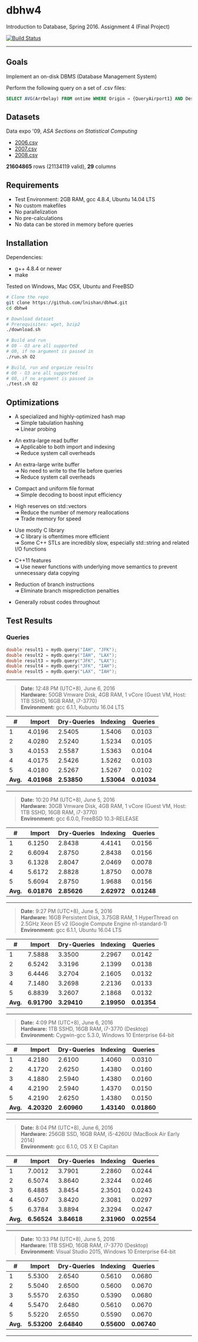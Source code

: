 # dbhw4

Introduction to Database, Spring 2016. Assignment 4 (Final Project)

[![Build Status](https://travis-ci.com/lnishan/dbhw4.svg?token=zyWYRz96q11zafMJcoGG&branch=master)](https://travis-ci.com/lnishan/dbhw4)

---


## Goals

Implement an on-disk DBMS (Database Management System)

Perform the following query on a set of .csv files:

```sql
SELECT AVG(ArrDelay) FROM ontime WHERE Origin = {QueryAirport1} AND Dest = {QueryAirport2};
```


## Datasets

Data expo '09, *ASA Sections on Statistical Computing* 

* [2006.csv](http://stat-computing.org/dataexpo/2009/2006.csv.bz2)  
* [2007.csv](http://stat-computing.org/dataexpo/2009/2007.csv.bz2)  
* [2008.csv](http://stat-computing.org/dataexpo/2009/2008.csv.bz2)

**21604865** rows (21134119 valid), **29** columns


## Requirements

* Test Environment: 2GB RAM, gcc 4.8.4, Ubuntu 14.04 LTS
* No custom makefiles
* No parallelization
* No pre-calculations
* No data can be stored in memory before queries


## Installation

Dependencies: 

* g++ 4.8.4 or newer  
* make

Tested on Windows, Mac OSX, Ubuntu and FreeBSD

```bash
# Clone the repo
git clone https://github.com/lnishan/dbhw4.git
cd dbhw4

# Download dataset
# Prerequisites: wget, bzip2
./download.sh

# Build and run
# O0 - O3 are all supported
# O0, if no argument is passed in
./run.sh O2

# Build, run and organize results
# O0 - O3 are all supported
# O0, if no argument is passed in
./test.sh O2
```


## Optimizations

* A specialized and highly-optimized hash map  
➔ Simple tabulation hashing  
➔ Linear probing  

* An extra-large read buffer  
➔ Applicable to both import and indexing  
➔ Reduce system call overheads

* An extra-large write buffer  
➔ No need to write to the file before queries  
➔ Reduce system call overheads

* Compact and uniform file format  
➔ Simple decoding to boost input efficiency  

* High reserves on std::vectors  
➔ Reduce the number of memory reallocations  
➔ Trade memory for speed  

* Use mostly C library  
➔ C library is oftentimes more efficient  
➔ Some C++ STLs are incredibly slow, especially std::string and related I/O functions

* C++11 features  
➔ Use newer functions with underlying move semantics to prevent unnecessary data copying  

* Reduction of branch instructions  
➔ Eliminate branch misprediction penalties  

* Generally robust codes throughout


## Test Results

### Queries

```cpp
double result1 = mydb.query("IAH", "JFK");
double result2 = mydb.query("IAH", "LAX");
double result3 = mydb.query("JFK", "LAX");
double result4 = mydb.query("JFK", "IAH");
double result5 = mydb.query("LAX", "IAH");
```

---

> **Date:** 12:48 PM (UTC+8), June 6, 2016  
> **Hardware:** 50GB Vmware Disk, 4GB RAM, 1 vCore (Guest VM, Host: 1TB SSHD, 16GB RAM, i7-3770)  
> **Environment:** gcc 6.1.1, Kubuntu 16.04 LTS

| # | Import | Dry-Queries | Indexing | Queries |
| --- | --- | --- | --- | --- |
| 1 | 4.0196 | 2.5405 | 1.5406 | 0.0103 |
| 2 | 4.0280 | 2.5240 | 1.5234 | 0.0105 |
| 3 | 4.0153 | 2.5587 | 1.5363 | 0.0104 |
| 4 | 4.0175 | 2.5426 | 1.5262 | 0.0103 |
| 5 | 4.0180 | 2.5267 | 1.5267 | 0.0102 |
| **Avg.** | **4.01968** | **2.53850** | **1.53064** | **0.01034** |

---

> **Date:** 10:20 PM (UTC+8), June 5, 2016  
> **Hardware:** 30GB Vmware Disk, 4GB RAM, 1 vCore (Guest VM, Host: 1TB SSHD, 16GB RAM, i7-3770)  
> **Environment:** gcc 6.0.0, FreeBSD 10.3-RELEASE

| # | Import | Dry-Queries | Indexing | Queries |
| --- | --- | --- | --- | --- |
| 1 | 6.1250 | 2.8438 | 4.4141 | 0.0156 |
| 2 | 6.6094 | 2.8750 | 2.8438 | 0.0156 |
| 3 | 6.1328 | 2.8047 | 2.0469 | 0.0078 |
| 4 | 5.6172 | 2.8828 | 1.8750 | 0.0078 |
| 5 | 5.6094 | 2.8750 | 1.9688 | 0.0156 |
| **Avg.** | **6.01876** | **2.85626** | **2.62972** | **0.01248** |

---

> **Date:** 9:27 PM (UTC+8), June 5, 2016  
> **Hardware:** 16GB Persistent Disk, 3.75GB RAM, 1 HyperThread on 2.5GHz Xeon E5 v2 (Google Compute Engine n1-standard-1)  
> **Environment:** gcc 6.1.1, Ubuntu 16.04 LTS

| # | Import | Dry-Queries | Indexing | Queries |
| --- | --- | --- | --- | --- |
| 1 | 7.5888 | 3.3500 | 2.2967 | 0.0142 |
| 2 | 6.5242 | 3.3196 | 2.1399 | 0.0138 |
| 3 | 6.4446 | 3.2704 | 2.1605 | 0.0132 |
| 4 | 7.1480 | 3.2698 | 2.2136 | 0.0133 |
| 5 | 6.8839 | 3.2607 | 2.1868 | 0.0132 |
| **Avg.** | **6.91790** | **3.29410** | **2.19950** | **0.01354** |

---

> **Date:** 4:09 PM (UTC+8), June 6, 2016  
> **Hardware:** 1TB SSHD, 16GB RAM, i7-3770 (Desktop)  
> **Environment:** Cygwin-gcc 5.3.0, Windows 10 Enterprise 64-bit

| # | Import | Dry-Queries | Indexing | Queries |
| --- | --- | --- | --- | --- |
| 1 | 4.2180 | 2.6100 | 1.4060 | 0.0310 |
| 2 | 4.1720 | 2.6250 | 1.4380 | 0.0160 |
| 3 | 4.1880 | 2.5940 | 1.4380 | 0.0160 |
| 4 | 4.2190 | 2.5940 | 1.4370 | 0.0150 |
| 5 | 4.2190 | 2.6250 | 1.4380 | 0.0150 |
| **Avg.** | **4.20320** | **2.60960** | **1.43140** | **0.01860** |

---

> **Date:** 8:04 PM (UTC+8), June 6, 2016  
> **Hardware:** 256GB SSD, 16GB RAM, i5-4260U (MacBook Air Early 2014)  
> **Environment:** gcc 6.1.0, OS X El Capitan

| # | Import | Dry-Queries | Indexing | Queries |
| --- | --- | --- | --- | --- |
| 1 | 7.0012 | 3.7901 | 2.2860 | 0.0244 |
| 2 | 6.5074 | 3.8640 | 2.3244 | 0.0246 |
| 3 | 6.4885 | 3.8454 | 2.3501 | 0.0243 |
| 4 | 6.4507 | 3.8420 | 2.3081 | 0.0297 |
| 5 | 6.3784 | 3.8894 | 2.3294 | 0.0247 |
| **Avg.** | **6.56524** | **3.84618** | **2.31960** | **0.02554** |

---

> **Date:** 10:33 PM (UTC+8), June 5, 2016  
> **Hardware:** 1TB SSHD, 16GB RAM, i7-3770 (Desktop)  
> **Environment:** Visual Studio 2015, Windows 10 Enterprise 64-bit

| # | Import | Dry-Queries | Indexing | Queries |
| --- | --- | --- | --- | --- |
| 1 | 5.5300 | 2.6540 | 0.5610 | 0.0680 |
| 2 | 5.5040 | 2.6500 | 0.5600 | 0.0670 |
| 3 | 5.5570 | 2.6350 | 0.5390 | 0.0680 |
| 4 | 5.5470 | 2.6480 | 0.5610 | 0.0670 |
| 5 | 5.5220 | 2.6550 | 0.5590 | 0.0670 |
| **Avg.** | **5.53200** | **2.64840** | **0.55600** | **0.06740** |

---
